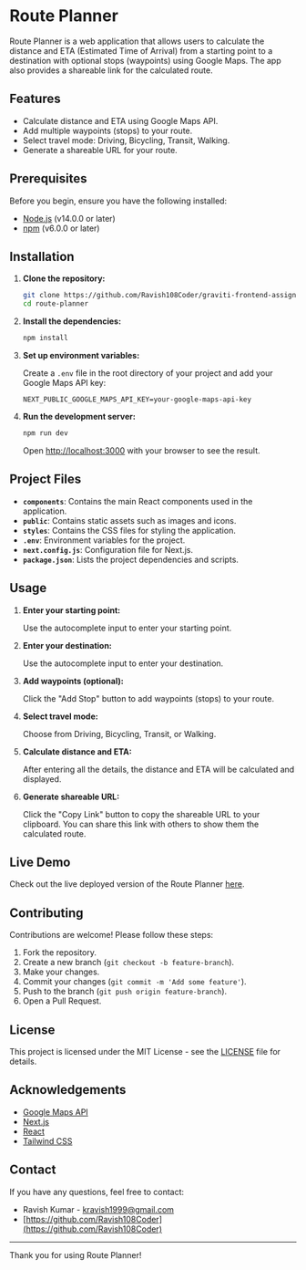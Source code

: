 

# Route Planner

Route Planner is a web application that allows users to calculate the distance and ETA (Estimated Time of Arrival) from a starting point to a destination with optional stops (waypoints) using Google Maps. The app also provides a shareable link for the calculated route.

## Features

- Calculate distance and ETA using Google Maps API.
- Add multiple waypoints (stops) to your route.
- Select travel mode: Driving, Bicycling, Transit, Walking.
- Generate a shareable URL for your route.

## Prerequisites

Before you begin, ensure you have the following installed:

- [Node.js](https://nodejs.org/en/) (v14.0.0 or later)
- [npm](https://www.npmjs.com/) (v6.0.0 or later)

## Installation

1. **Clone the repository:**

    ```bash
    git clone https://github.com/Ravish108Coder/graviti-frontend-assignment
    cd route-planner
    ```

2. **Install the dependencies:**

    ```bash
    npm install
    ```

3. **Set up environment variables:**

    Create a `.env` file in the root directory of your project and add your Google Maps API key:

    ```env
    NEXT_PUBLIC_GOOGLE_MAPS_API_KEY=your-google-maps-api-key
    ```

4. **Run the development server:**

    ```bash
    npm run dev
    ```

    Open [http://localhost:3000](http://localhost:3000) with your browser to see the result.

## Project Files

- **`components`**: Contains the main React components used in the application.
- **`public`**: Contains static assets such as images and icons.
- **`styles`**: Contains the CSS files for styling the application.
- **`.env`**: Environment variables for the project.
- **`next.config.js`**: Configuration file for Next.js.
- **`package.json`**: Lists the project dependencies and scripts.

## Usage

1. **Enter your starting point:**

   Use the autocomplete input to enter your starting point.

2. **Enter your destination:**

   Use the autocomplete input to enter your destination.

3. **Add waypoints (optional):**

   Click the "Add Stop" button to add waypoints (stops) to your route.

4. **Select travel mode:**

   Choose from Driving, Bicycling, Transit, or Walking.

5. **Calculate distance and ETA:**

   After entering all the details, the distance and ETA will be calculated and displayed.

6. **Generate shareable URL:**

   Click the "Copy Link" button to copy the shareable URL to your clipboard. You can share this link with others to show them the calculated route.

## Live Demo

Check out the live deployed version of the Route Planner [here](https://graviti-frontend-assignment.vercel.app/).

## Contributing

Contributions are welcome! Please follow these steps:

1. Fork the repository.
2. Create a new branch (`git checkout -b feature-branch`).
3. Make your changes.
4. Commit your changes (`git commit -m 'Add some feature'`).
5. Push to the branch (`git push origin feature-branch`).
6. Open a Pull Request.

## License

This project is licensed under the MIT License - see the [LICENSE](LICENSE) file for details.

## Acknowledgements

- [Google Maps API](https://developers.google.com/maps)
- [Next.js](https://nextjs.org/)
- [React](https://reactjs.org/)
- [Tailwind CSS](https://tailwindcss.com/)

## Contact

If you have any questions, feel free to contact:

- Ravish Kumar - [kravish1999@gmail.com](mailto:kravish1999@gmail.com)
- [https://github.com/Ravish108Coder](https://github.com/Ravish108Coder)

---

Thank you for using Route Planner!
